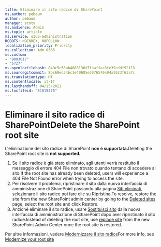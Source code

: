 ```yaml
---
title: Eliminare il sito radice di SharePoint
ms.author: pebaum
author: pebaum
manager: scotv
ms.audience: Admin
ms.topic: article
ms.service: o365-administration
ROBOTS: NOINDEX, NOFOLLOW
localization_priority: Priority
ms.collection: Adm_O365
ms.custom:
- "9003017"
- "5727"
ms.openlocfilehash: 849c5c58ab4688130d71baffac8fe39eddf92f18
ms.sourcegitcommit: 8bc60ec34bc1e40685e3976576e04a2623f63a7c
ms.translationtype: HT
ms.contentlocale: it-IT
ms.lasthandoff: 04/15/2021
ms.locfileid: "51815475"
---
```

# <a name="delete-the-sharepoint-root-site"></a><span data-ttu-id="5fe60-102">Eliminare il sito radice di SharePoint</span><span class="sxs-lookup"><span data-stu-id="5fe60-102">Delete the SharePoint root site</span></span>

<span data-ttu-id="5fe60-103">L'eliminazione del sito radice di SharePoint **non è supportata.**</span><span class="sxs-lookup"><span data-stu-id="5fe60-103">Deleting the SharePoint root site is  **not supported.**</span></span>

1.  <span data-ttu-id="5fe60-104">Se il sito radice è già stato eliminato, agli utenti verrà restituito il messaggio di errore 404 File non trovato quando tentano di accedere al sito.</span><span class="sxs-lookup"><span data-stu-id="5fe60-104">If the root site has already been deleted, users will experience a  404 File Not Found  error when trying to access the site.</span></span>
2.  <span data-ttu-id="5fe60-105">Per risolvere il problema, ripristinare il sito dalla nuova interfaccia di amministrazione di SharePoint passando alla pagina [Siti eliminati](https://admin.microsoft.com/sharepoint?page=recycleBin&modern=true), selezionare il sito radice poi fare clic su Ripristina.</span><span class="sxs-lookup"><span data-stu-id="5fe60-105">To resolve, restore the site  from the new SharePoint admin center by going to the  [Deleted sites](https://admin.microsoft.com/sharepoint?page=recycleBin&modern=true)  page, select the root site and click  Restore.</span></span>
3.  <span data-ttu-id="5fe60-106">Anziché eliminare il sito radice, usare [Sostituisci sito](https://docs.microsoft.com/sharepoint/modern-root-site#replace-your-root-site)  dalla nuova interfaccia di amministrazione di SharePoint dopo aver ripristinato il sito radice.</span><span class="sxs-lookup"><span data-stu-id="5fe60-106">Instead of deleting the root site, use [replace site](https://docs.microsoft.com/sharepoint/modern-root-site#replace-your-root-site)  from the new SharePoint Admin Center once the root site is restored.</span></span>

<span data-ttu-id="5fe60-107">Per altre informazioni, vedere [Modernizzare il sito radice](https://docs.microsoft.com/sharepoint/modern-root-site)</span><span class="sxs-lookup"><span data-stu-id="5fe60-107">For more info, see [Modernize your root site](https://docs.microsoft.com/sharepoint/modern-root-site)</span></span>